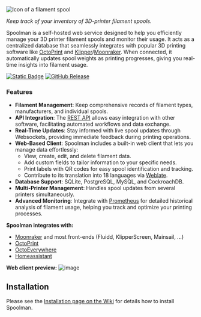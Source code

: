 <picture>
  <source media="(prefers-color-scheme: dark)" srcset="https://github.com/Donkie/Spoolman/assets/2332094/4e6e80ac-c7be-4ad2-9a33-dedc1b5ba30e">
  <source media="(prefers-color-scheme: light)" srcset="https://github.com/Donkie/Spoolman/assets/2332094/3c120b3a-1422-42f6-a16b-8d5a07c33000">
  <img alt="Icon of a filament spool" src="https://github.com/Donkie/Spoolman/assets/2332094/3c120b3a-1422-42f6-a16b-8d5a07c33000">
</picture>

<br/>

_Keep track of your inventory of 3D-printer filament spools._

Spoolman is a self-hosted web service designed to help you efficiently manage your 3D printer filament spools and monitor their usage. It acts as a centralized database that seamlessly integrates with popular 3D printing software like [OctoPrint](https://octoprint.org/) and [Klipper](https://www.klipper3d.org/)/[Moonraker](https://moonraker.readthedocs.io/en/latest/). When connected, it automatically updates spool weights as printing progresses, giving you real-time insights into filament usage.

[![Static Badge](https://img.shields.io/badge/Spoolman%20Wiki-blue?link=https%3A%2F%2Fgithub.com%2FDonkie%2FSpoolman%2Fwiki)](https://github.com/Donkie/Spoolman/wiki)
[![GitHub Release](https://img.shields.io/github/v/release/Donkie/Spoolman)](https://github.com/Donkie/Spoolman/releases)

### Features
* **Filament Management**: Keep comprehensive records of filament types, manufacturers, and individual spools.
* **API Integration**: The [REST API](https://donkie.github.io/Spoolman/) allows easy integration with other software, facilitating automated workflows and data exchange.
* **Real-Time Updates**: Stay informed with live spool updates through Websockets, providing immediate feedback during printing operations.
* **Web-Based Client**: Spoolman includes a built-in web client that lets you manage data effortlessly:
  * View, create, edit, and delete filament data.
  * Add custom fields to tailor information to your specific needs.
  * Print labels with QR codes for easy spool identification and tracking.
  * Contribute to its translation into 18 languages via [Weblate](https://hosted.weblate.org/projects/spoolman/).
* **Database Support**: SQLite, PostgreSQL, MySQL, and CockroachDB.
* **Multi-Printer Management**: Handles spool updates from several printers simultaneously.
* **Advanced Monitoring**: Integrate with [Prometheus](https://prometheus.io/) for detailed historical analysis of filament usage, helping you track and optimize your printing processes.

**Spoolman integrates with:**
  * [Moonraker](https://moonraker.readthedocs.io/en/latest/configuration/#spoolman) and most front-ends (Fluidd, KlipperScreen, Mainsail, ...)
  * [OctoPrint](https://github.com/mdziekon/octoprint-spoolman)
  * [OctoEverywhere](https://octoeverywhere.com/spoolman?source=github_spoolman)
  * [Homeassistant](https://github.com/Disane87/spoolman-homeassistant)

**Web client preview:**
![image](https://github.com/Donkie/Spoolman/assets/2332094/33928d5e-440f-4445-aca9-456c4370ad0d)

## Installation
Please see the [Installation page on the Wiki](https://github.com/Donkie/Spoolman/wiki/Installation) for details how to install Spoolman.
